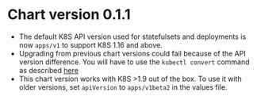 # Chart version 0.1.1
- The default K8S API version used for statefulsets and deployments is now `apps/v1` to support K8S 1.16 and above.
- Upgrading from previous chart versions could fail because of the API version difference. You will have to use the `kubectl convert` command as described [here](https://kubernetes.io/blog/2019/07/18/api-deprecations-in-1-16/)  
- This chart version works with K8S >1.9 out of the box. To use it with older versions, set `apiVersion` to `apps/v1beta2` in the values file.